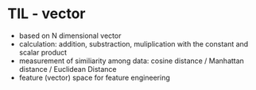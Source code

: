 # TIL - vector
- based on N dimensional vector
- calculation: addition, substraction, muliplication with the constant and scalar product
- measurement of similiarity among data: cosine distance / Manhattan distance / Euclidean Distance
- feature (vector) space for feature engineering

